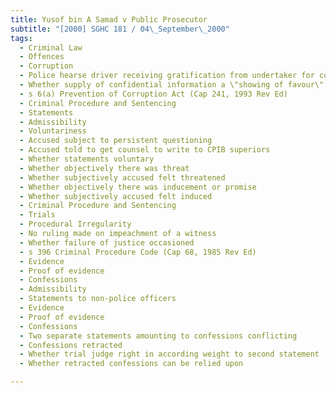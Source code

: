 ```yaml
---
title: Yusof bin A Samad v Public Prosecutor 
subtitle: "[2000] SGHC 181 / 04\_September\_2000"
tags:
  - Criminal Law
  - Offences
  - Corruption
  - Police hearse driver receiving gratification from undertaker for confidential information on deceased persons
  - Whether supply of confidential information a \"showing of favour\" in relation to principal\'s affairs\'
  - s 6(a) Prevention of Corruption Act (Cap 241, 1993 Rev Ed)
  - Criminal Procedure and Sentencing
  - Statements
  - Admissibility
  - Voluntariness
  - Accused subject to persistent questioning
  - Accused told to get counsel to write to CPIB superiors
  - Whether statements voluntary
  - Whether objectively there was threat
  - Whether subjectively accused felt threatened
  - Whether objectively there was inducement or promise
  - Whether subjectively accused felt induced
  - Criminal Procedure and Sentencing
  - Trials
  - Procedural Irregularity
  - No ruling made on impeachment of a witness
  - Whether failure of justice occasioned
  - s 396 Criminal Procedure Code (Cap 68, 1985 Rev Ed)
  - Evidence
  - Proof of evidence
  - Confessions
  - Admissibility
  - Statements to non-police officers
  - Evidence
  - Proof of evidence
  - Confessions
  - Two separate statements amounting to confessions conflicting
  - Confessions retracted
  - Whether trial judge right in according weight to second statement
  - Whether retracted confessions can be relied upon

---
```


